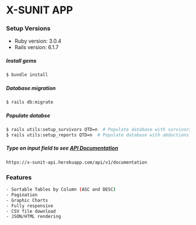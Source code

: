 # X-SUNIT APP

### Setup Versions
* Ruby version: 3.0.4
* Rails version: 6.1.7

##### Install gems
```sh
$ bundle install
```
##### Database migration
```sh
$ rails db:migrate 
```
##### Populate databse
```sh
$ rails utils:setup_survivors QTD=n  # Populate database with survivors (specify quantity w/ QTD=n)
$ rails utils:setup_reports QTD=n  # Populate database with abductions reports (specify quantity w/ QTD=n)
```

##### Type on input field to see [API Documentation](https://x-sunit-api.herokuapp.com/documentation)
```sh
https://x-sunit-api.herokuapp.com/api/v1/documentation
```

### Features
```sh
- Sortable Tables by Column (ASC and DESC)
- Pagination
- Graphic Charts
- Fully responsive
- CSV file download
- JSON/HTML rendering
```
